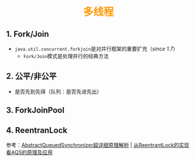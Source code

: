 # <div style="text-align:center;color:#FF9900">多线程</div>

## 1. Fork/Join

* `java.util.concurrent.forkjoin`是对并行框架的重要扩充（*since 1.7*）
  * `Fork/Join`模式是处理并行的经典方法

## 2. 公平/非公平

* 是否先到先得（队列：是否先进先出）



## 3. ForkJoinPool

## 4. ReentranLock
参考：[AbstractQueuedSynchronizer超详细原理解析] | [从ReentrantLock的实现看AQS的原理及应用]




[AbstractQueuedSynchronizer超详细原理解析]:https://mp.weixin.qq.com/s?__biz=Mzg2NjE5NDQyOA==&mid=2247483778&amp;idx=1&amp;sn=1217b9ee2ac616678693db2c18db7bf6&source=41#wechat_redirect
[从ReentrantLock的实现看AQS的原理及应用]:https://tech.meituan.com/2019/12/05/aqs-theory-and-apply.html "未看完"
